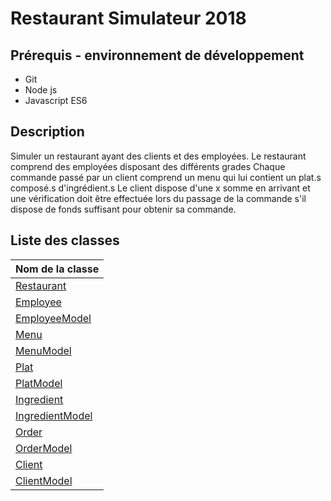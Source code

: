 # Restaurant Simulateur 2018

## Prérequis - environnement de développement
- Git
- Node js
- Javascript ES6

## Description
Simuler un restaurant ayant des clients et des employées.
Le restaurant comprend des employées disposant des différents grades
Chaque commande passé par un client comprend un menu qui lui contient un plat.s composé.s d'ingrédient.s
Le client dispose d'une x somme en arrivant et une vérification doit être effectuée lors du passage de la commande s'il dispose de fonds suffisant pour obtenir sa commande. 

## Liste des classes

| Nom de la classe
| ----
| [Restaurant](https://github.com/gnatty/RestaurantSimulateur/blob/master/docs/Restaurant.md)
| [Employee](https://github.com/gnatty/RestaurantSimulateur/blob/master/docs/Employee.md)
| [EmployeeModel](https://github.com/gnatty/RestaurantSimulateur/blob/master/docs/EmployeeModel.md)
| [Menu](https://github.com/gnatty/RestaurantSimulateur/blob/master/docs/Menu.md)
| [MenuModel](https://github.com/gnatty/RestaurantSimulateur/blob/master/docs/MenuModel.md)
| [Plat](https://github.com/gnatty/RestaurantSimulateur/blob/master/docs/Plat.md)
| [PlatModel](https://github.com/gnatty/RestaurantSimulateur/blob/master/docs/Platmodel.md)
| [Ingredient](https://github.com/gnatty/RestaurantSimulateur/blob/master/docs/Ingredient.md)
| [IngredientModel](https://github.com/gnatty/RestaurantSimulateur/blob/master/docs/IngredientModel.md)
| [Order](https://github.com/gnatty/RestaurantSimulateur/blob/master/docs/Order.md)
| [OrderModel](https://github.com/gnatty/RestaurantSimulateur/blob/master/docs/OrderModel.md)
| [Client](https://github.com/gnatty/RestaurantSimulateur/blob/master/docs/Client.md)
| [ClientModel](https://github.com/gnatty/RestaurantSimulateur/blob/master/docs/ClientModel.md)



